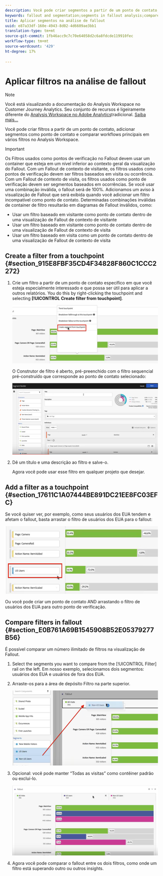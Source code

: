 ```yaml
---
description: Você pode criar segmentos a partir de um ponto de contato, adicionar segmentos como ponto de contato e comparar fluxos de trabalho principais em vários segmentos no Analysis Workspace.
keywords: fallout and segmentation;segments in fallout analysis;compare segments in fallout
title: Aplicar segmentos na análise de fallout
uuid: e87a33df-160e-4943-8d02-4d6609ae3bb1
translation-type: tm+mt
source-git-commit: 1fb46acc9c7c70e64058d2c6a8fdcde119910fec
workflow-type: tm+mt
source-wordcount: '429'
ht-degree: 17%

---
```



# Aplicar filtros na análise de fallout

>[!NOTE]
>
>Você está visualizando a documentação do Analysis Workspace no Customer Journey Analytics. Seu conjunto de recursos é ligeiramente diferente do [Analysis Workspace no Adobe Analytics](https://docs.adobe.com/content/help/pt-BR/analytics/analyze/analysis-workspace/home.html)tradicional. [Saiba mais...](/help/getting-started/cja-aa.md)

Você pode criar filtros a partir de um ponto de contato, adicionar segmentos como ponto de contato e comparar workflows principais em vários filtros no Analysis Workspace.

>[!IMPORTANT]
>
>Os Filtros usados como pontos de verificação no Fallout devem usar um container que esteja em um nível inferior ao contexto geral da visualização do Fallout. Com um Fallout de contexto de visitante, os filtros usados como pontos de verificação devem ser filtros baseados em visita ou ocorrência. Com um Fallout de contexto de visita, os filtros usados como ponto de verificação devem ser segmentos baseados em ocorrências. Se você usar uma combinação inválida, o fallout será de 100%. Adicionamos um aviso à visualização de Fallout que será exibida quando você adicionar um filtro incompatível como ponto de contato. Determinadas combinações inválidas de container de filtro resultarão em diagramas de Fallout inválidos, como:

* Usar um filtro baseado em visitante como ponto de contato dentro de uma visualização de Fallout de contexto de visitante
* Usar um filtro baseado em visitante como ponto de contato dentro de uma visualização de Fallout de contexto de visita
* Usar um filtro baseado em visita como um ponto de contato dentro de uma visualização de Fallout de contexto de visita

## Create a filter from a touchpoint {#section_915E8FBF35CD4F34828F860C1CCC2272}

1. Crie um filtro a partir de um ponto de contato específico em que você esteja especialmente interessado e que possa ser útil para aplicar a outros relatórios. You do this by right-clicking the touchpoint and selecting **[!UICONTROL Create filter from touchpoint]**.

   ![](assets/segment-from-touchpoint.png)

   O Construtor de filtro é aberto, pré-preenchido com o filtro sequencial pré-construído que corresponde ao ponto de contato selecionado:

   ![](assets/segment-builder.png)

1. Dê um título e uma descrição ao filtro e salve-o.

   Agora você pode usar esse filtro em qualquer projeto que desejar.

## Add a filter as a touchpoint {#section_17611C1A07444BE891DC21EE8FC03EFC}

Se você quiser ver, por exemplo, como seus usuários dos EUA tendem e afetam o fallout, basta arrastar o filtro de usuários dos EUA para o fallout:

![](assets/segment-touchpoint.png)

Ou você pode criar um ponto de contato AND arrastando o filtro de usuários dos EUA para outro ponto de verificação.

## Compare filters in fallout {#section_E0B761A69B1545908B52E05379277B56}

É possível comparar um número ilimitado de filtros na visualização de Fallout.

1. Select the segments you want to compare from the [!UICONTROL Filter] rail on the left. Em nosso exemplo, selecionamos dois segmentos: usuários dos EUA e usuários de fora dos EUA.
1. Arraste-os para a área de depósito Filtro na parte superior.

   ![](assets/segment-drop.png)

1. Opcional: você pode manter “Todas as visitas” como contêiner padrão ou excluí-lo.

   ![](assets/seg-compare.png)

1. Agora você pode comparar o fallout entre os dois filtros, como onde um filtro está superando outro ou outros insights.
